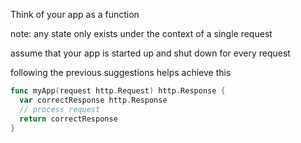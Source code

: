 Think of your app as a function

note:
any state only exists under the context of a single request

assume that your app is started up and shut down for every request

following the previous suggestions helps achieve this



```go
func myApp(request http.Request) http.Response {
  var correctResponse http.Response
  // process request
  return correctResponse
}
```


